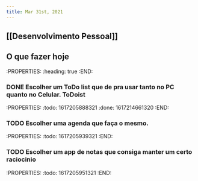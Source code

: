 ```yaml
---
title: Mar 31st, 2021
---
```


## [[Desenvolvimento Pessoal]]
##
## O que fazer hoje
:PROPERTIES:
:heading: true
:END:
### DONE Escolher um ToDo list que de pra usar tanto no PC quanto no Celular. **ToDoist**
:PROPERTIES:
:todo: 1617205888321
:done: 1617214661320
:END:
### TODO Escolher uma agenda que faça o mesmo. 
:PROPERTIES:
:todo: 1617205939321
:END:
### TODO Escolher um app de notas que consiga manter um certo raciocinio
:PROPERTIES:
:todo: 1617205951321
:END:
